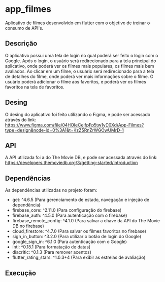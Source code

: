 # app_filmes

Aplicativo de filmes desenvolvido em flutter com o objetivo de treinar o consumo de API's.

## Descrição

O aplicativo possui uma tela de login no qual poderá ser feito o login com o Google. Após o login, o usuário será redirecionado para a tela principal do aplicativo, onde poderá ver os filmes mais populares, os filmes mais bem avaliados. Ao clicar em um filme, o usuário será redirecionado para a tela de detalhes do filme, onde poderá ver mais informações sobre o filme. O usuário poderá adicionar o filme aos favoritos, e poderá ver os filmes favoritos na tela de favoritos.

## Desing

O desing do aplicativo foi feito utilizando o Figma, e pode ser acessado através do link: https://www.figma.com/file/04HOIeCejfpFp5tw1yD0Xd/App-Filmes?type=design&node-id=0%3A1&t=KzZ5RnZrWGOwUMrD-1

## API

A API utilizada foi a do The Movie DB, e pode ser acessada através do link: https://developers.themoviedb.org/3/getting-started/introduction

## Dependências

As dependências utilizadas no projeto foram:

- get: ^4.6.5 (Para gerenciamento de estado, navegação e injeção de dependência)
- firebase_core: ^2.11.0 (Para configuração do firebase)
- firebase_auth: ^4.5.0 (Para autenticação com o firebase)
- firebase_remote_config: ^4.1.0 (Para salvar a chave da API do The Movie DB no firebase)
- cloud_firestore: ^4.7.0 (Para salvar os filmes favoritos no firebase)
- sign_in_button: ^3.2.0 (Para utilizar o botão de login do Google)
- google_sign_in: ^6.1.0 (Para autenticação com o Google)
- intl: ^0.18.1 (Para formatação de datas)
- diacritic: ^0.1.3 (Para remover acentos)
- flutter_rating_stars: ^1.0.3+4 (Para exibir as estrelas de avaliação)

## Execução

